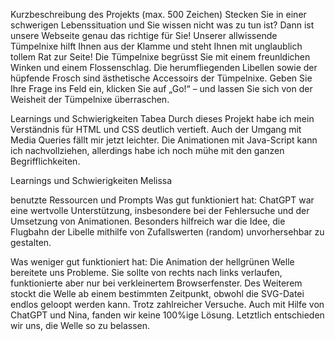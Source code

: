 Kurzbeschreibung des Projekts (max. 500 Zeichen)
Stecken Sie in einer schwerigen Lebenssituation und Sie wissen nicht was zu tun ist?
Dann ist unsere Webseite genau das richtige für Sie!
Unserer allwissende Tümpelnixe hilft Ihnen aus der Klamme und steht Ihnen mit unglaublich tollem Rat zur Seite!
Die Tümpelnixe begrüsst Sie mit einem freunldichen Winken und einem Flossenschlag.
Die herumfliegenden Libellen sowie der hüpfende Frosch sind ästhetische Accessoirs der Tümpelnixe.
Geben Sie Ihre Frage ins Feld ein, klicken Sie auf „Go!“ – und lassen Sie sich von der Weisheit der Tümpelnixe überraschen.



Learnings und Schwierigkeiten Tabea
Durch dieses Projekt habe ich mein Verständnis für HTML und CSS deutlich vertieft. 
Auch der Umgang mit Media Queries fällt mir jetzt leichter. 
Die Animationen mit Java-Script kann ich nachvollziehen, allerdings habe ich noch mühe mit den ganzen Begrifflichkeiten.


Learnings und Schwierigkeiten Melissa


benutzte Ressourcen und Prompts
Was gut funktioniert hat:
ChatGPT war eine wertvolle Unterstützung, insbesondere bei der Fehlersuche und der Umsetzung von Animationen. 
Besonders hilfreich war die Idee, die Flugbahn der Libelle mithilfe von Zufallswerten (random) unvorhersehbar zu gestalten.

Was weniger gut funktioniert hat:
Die Animation der hellgrünen Welle bereitete uns Probleme. Sie sollte von rechts nach links verlaufen, funktionierte aber nur bei verkleinertem Browserfenster. 
Des Weiterem stockt die Welle ab einem bestimmten Zeitpunkt, obwohl die SVG-Datei endlos geloopt werden kann.
Trotz zahlreicher Versuche. Auch mit Hilfe von ChatGPT und Nina, fanden wir keine 100%ige Lösung. Letztlich entschieden wir uns, die Welle so zu belassen. 

